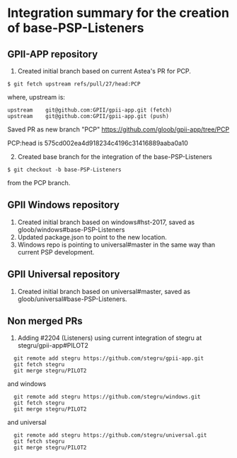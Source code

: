# Integration summary for the creation of base-PSP-Listeners

## GPII-APP repository

1. Created initial branch based on current Astea's PR for PCP.
```
$ git fetch upstream refs/pull/27/head:PCP
```

where, upstream is:
```
upstream	git@github.com:GPII/gpii-app.git (fetch)
upstream	git@github.com:GPII/gpii-app.git (push)
```

Saved PR as new branch "PCP" https://github.com/gloob/gpii-app/tree/PCP

PCP:head is 575cd002ea4d918234c4196c31416889aaba0a10

2. Created base branch for the integration of the base-PSP-Listeners
```
$ git checkout -b base-PSP-Listeners
```
from the PCP branch.

## GPII Windows repository

1. Created initial branch based on windows#hst-2017, saved as gloob/windows#base-PSP-Listeners
2. Updated package.json to point to the new location.
3. Windows repo is pointing to universal#master in the same way than current PSP development.

## GPII Universal repository

1. Created initial branch based on universal#master, saved as gloob/universal#base-PSP-Listeners.

## Non merged PRs

1. Adding #2204 (Listeners) using current integration of stegru at stegru/gpii-app#PILOT2
```
  git remote add stegru https://github.com/stegru/gpii-app.git
  git fetch stegru
  git merge stegru/PILOT2
```

and windows

```
  git remote add stegru https://github.com/stegru/windows.git
  git fetch stegru
  git merge stegru/PILOT2
```

and universal

```
  git remote add stegru https://github.com/stegru/universal.git
  git fetch stegru
  git merge stegru/PILOT2
```

